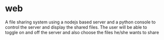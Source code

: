 # web
A file sharing system using a nodejs based server and a python console to control the server and display the shared files.
The user will be able to toggle on and off the server and also choose the files he/she wants to share 
